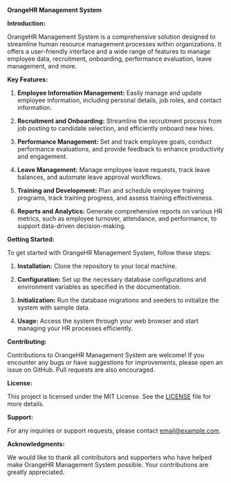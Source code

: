 **OrangeHR Management System**

**Introduction:**

OrangeHR Management System is a comprehensive solution designed to streamline human resource management processes within organizations. It offers a user-friendly interface and a wide range of features to manage employee data, recruitment, onboarding, performance evaluation, leave management, and more.

**Key Features:**

1. **Employee Information Management:** Easily manage and update employee information, including personal details, job roles, and contact information.

2. **Recruitment and Onboarding:** Streamline the recruitment process from job posting to candidate selection, and efficiently onboard new hires.

3. **Performance Management:** Set and track employee goals, conduct performance evaluations, and provide feedback to enhance productivity and engagement.

4. **Leave Management:** Manage employee leave requests, track leave balances, and automate leave approval workflows.

5. **Training and Development:** Plan and schedule employee training programs, track training progress, and assess training effectiveness.

6. **Reports and Analytics:** Generate comprehensive reports on various HR metrics, such as employee turnover, attendance, and performance, to support data-driven decision-making.

**Getting Started:**

To get started with OrangeHR Management System, follow these steps:

1. **Installation:** Clone the repository to your local machine.

2. **Configuration:** Set up the necessary database configurations and environment variables as specified in the documentation.

3. **Initialization:** Run the database migrations and seeders to initialize the system with sample data.

4. **Usage:** Access the system through your web browser and start managing your HR processes efficiently.

**Contributing:**

Contributions to OrangeHR Management System are welcome! If you encounter any bugs or have suggestions for improvements, please open an issue on GitHub. Pull requests are also encouraged.

**License:**

This project is licensed under the MIT License. See the [LICENSE](link-to-license-file) file for more details.

**Support:**

For any inquiries or support requests, please contact [email@example.com](mailto:email@example.com).

**Acknowledgments:**

We would like to thank all contributors and supporters who have helped make OrangeHR Management System possible. Your contributions are greatly appreciated.
